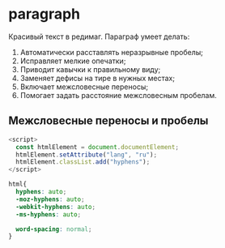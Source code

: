 # paragraph
Красивый текст в редимаг. 
Параграф умеет делать:
1. Автоматически расставлять неразрывные пробелы;
2. Исправляет мелкие опечатки;
3. Приводит кавычки к правильному виду;
4. Заменяет дефисы на тире в нужных местах;
5. Включает межсловесные переносы;
6. Помогает задать расстояние межсловесным пробелам.

## Межсловесные переносы и пробелы

<!-- Добавляем в эелемент html атрибут lang="ru" --> 
```javascript
<script>
  const htmlElement = document.documentElement;
  htmlElement.setAttribute("lang", "ru");
  htmlElement.classList.add("hyphens");
</script>
```

<!-- Добавляем межсловесные переносы и задаем межсловесные расстояния через CSS свойства --> 
```css
html{
  hyphens: auto;
  -moz-hyphens: auto;
  -webkit-hyphens: auto;
  -ms-hyphens: auto;

  word-spacing: normal;
}
```